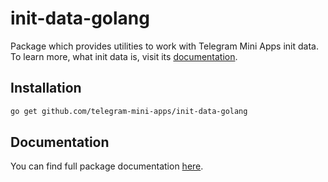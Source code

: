 # init-data-golang

Package which provides utilities to work with Telegram Mini Apps init data.
To learn more, what init data is, visit its [documentation](https://docs.twa.dev/docs/launch-params/init-data).

## Installation

```bash
go get github.com/telegram-mini-apps/init-data-golang
```

## Documentation

You can find full package documentation [here](https://docs.twa.dev/docs/libraries/init-data-golang).
